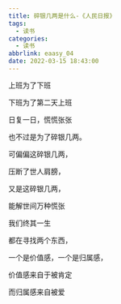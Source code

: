 ```yaml
---
title: 碎银几两是什么-《人民日报》
tags:
  - 读书
categories:
  - 读书
abbrlink: eaasy_04
date: 2022-03-15 18:43:00
---
```


上班为了下班

下班为了第二天上班

日复一日，慌慌张张

也不过是为了碎银几两。

可偏偏这碎银几两，

压断了世人肩膀，

又是这碎银几两，

能解世间万种慌张

我们终其一生

都在寻找两个东西，

一个是价值感，一个是归属感，

价值感来自于被肯定

而归属感来自被爱